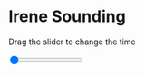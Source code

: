 <h1>Irene Sounding</h1>
<p>Drag the slider to change the time</p>

<div class="slidecontainer">
<input oninput='setImage(this)' class="slider" type="range" min="0" max="7" value="0" step="1" />
<img id='img'/>
</div>

<script>
var img = document.getElementById('img');
var img_array = ['/assets/images/skwt/skd_irn_wrfout_d01_2020-06-16_12:00:00.png',
'/assets/images/skwt/skd_irn_wrfout_d01_2020-06-16_18:00:00.png',
'/assets/images/skwt/skd_irn_wrfout_d01_2020-06-17_00:00:00.png',
'/assets/images/skwt/skd_irn_wrfout_d01_2020-06-17_06:00:00.png',
'/assets/images/skwt/skd_irn_wrfout_d01_2020-06-17_12:00:00.png',
'/assets/images/skwt/skd_irn_wrfout_d01_2020-06-17_18:00:00.png',
'/assets/images/skwt/skd_irn_wrfout_d01_2020-06-18_00:00:00.png',];
function setImage(obj)
{
        var value = obj.value;
        img.src = img_array[value];

}
</script>
